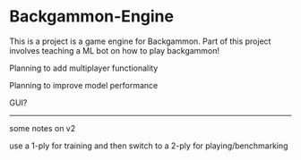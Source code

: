 # Backgammon-Engine

This is a project is a game engine for Backgammon. Part of this project involves teaching a ML bot on how to play backgammon!

Planning to add multiplayer functionality

Planning to improve model performance

GUI? 

------- - - - - - - - - - - -

some notes on v2

use a 1-ply for training and then switch to a 2-ply for playing/benchmarking

